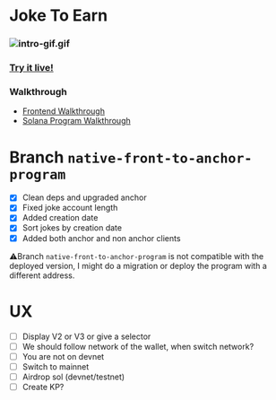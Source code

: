 # Joke To Earn

### ![intro-gif.gif](https://cdn.hashnode.com/res/hashnode/image/upload/v1644169272480/TEnmdQJMQ.gif)

### [Try it live!](https://solana-joke-to-earn.vercel.app)

### Walkthrough
- [Frontend Walkthrough](https://blog.matanwrites.com/solana-dapp-frontend)
- [Solana Program Walkthrough](https://mwrites.hashnode.dev/your-first-solana-program)



# Branch `native-front-to-anchor-program`
- [x] Clean deps and upgraded anchor
- [x] Fixed joke account length
- [x] Added creation date
- [x] Sort jokes by creation date 
- [x] Added both anchor and non anchor clients

⚠️Branch `native-front-to-anchor-program` is not compatible with the deployed version, I might do a migration or
deploy the program with a different address.


# UX
- [ ] Display V2 or V3 or give a selector
- [ ] We should follow network of the wallet, when switch network?
- [ ] You are not on devnet
- [ ] Switch to mainnet
- [ ] Airdrop sol (devnet/testnet)
- [ ] Create KP?